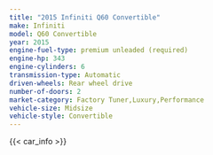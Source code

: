 ```yaml
---
title: "2015 Infiniti Q60 Convertible"
make: Infiniti
model: Q60 Convertible
year: 2015
engine-fuel-type: premium unleaded (required)
engine-hp: 343
engine-cylinders: 6
transmission-type: Automatic
driven-wheels: Rear wheel drive
number-of-doors: 2
market-category: Factory Tuner,Luxury,Performance
vehicle-size: Midsize
vehicle-style: Convertible
---
```


{{< car_info >}}
